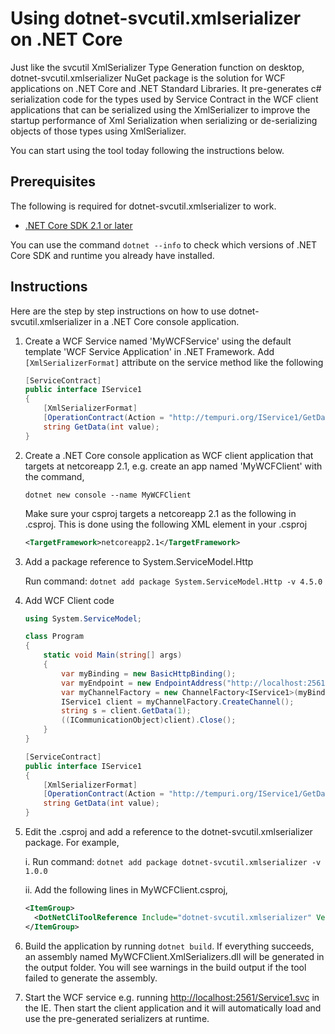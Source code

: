 # Using dotnet-svcutil.xmlserializer on .NET Core

Just like the svcutil XmlSerializer Type Generation function on desktop, dotnet-svcutil.xmlserializer NuGet package is the solution for WCF applications on .NET Core and .NET Standard Libraries. It pre-generates c# serialization code for the types used by Service Contract in the WCF client applications that can be serialized using the XmlSerializer to improve the startup performance of Xml Serialization when serializing or de-serializing objects of those types using XmlSerializer.

You can start using the tool today following the instructions below.

## Prerequisites

The following is required for dotnet-svcutil.xmlserializer to work.

* [.NET Core SDK 2.1 or later](https://dotnet.microsoft.com/download)

You can use the command `dotnet --info` to check which versions of .NET Core SDK and runtime you already have installed.

## Instructions

Here are the step by step instructions on how to use dotnet-svcutil.xmlserializer in a .NET Core console application.

1. Create a WCF Service named 'MyWCFService' using the default template 'WCF Service Application' in .NET Framework.  Add ```[XmlSerializerFormat]``` attribute on the service method like the following

    ```c#
    [ServiceContract]
    public interface IService1
    {
        [XmlSerializerFormat]
        [OperationContract(Action = "http://tempuri.org/IService1/GetData", ReplyAction = "http://tempuri.org/IService1/GetDataResponse")]
        string GetData(int value);
    }
    ```

2. Create a .NET Core console application as WCF client application that targets at netcoreapp 2.1, e.g. create an app named 'MyWCFClient' with the command,

    ```console
    dotnet new console --name MyWCFClient
    ```

    Make sure your csproj targets a netcoreapp 2.1 as the following in .csproj. This is done using the following XML element in your .csproj

    ```xml
    <TargetFramework>netcoreapp2.1</TargetFramework>
    ```

3. Add a package reference to System.ServiceModel.Http

   Run command: `dotnet add package System.ServiceModel.Http -v 4.5.0`

4. Add WCF Client code

    ```c#
    using System.ServiceModel;
    
    class Program
    {
        static void Main(string[] args)
        {
            var myBinding = new BasicHttpBinding();
            var myEndpoint = new EndpointAddress("http://localhost:2561/Service1.svc"); //Fill your service url here
            var myChannelFactory = new ChannelFactory<IService1>(myBinding, myEndpoint);
            IService1 client = myChannelFactory.CreateChannel();
            string s = client.GetData(1);
            ((ICommunicationObject)client).Close();
        }
    }

    [ServiceContract]
    public interface IService1
    {
        [XmlSerializerFormat]
        [OperationContract(Action = "http://tempuri.org/IService1/GetData", ReplyAction = "http://tempuri.org/IService1/GetDataResponse")]
        string GetData(int value);
    }
    ```

5. Edit the .csproj and add a reference to the dotnet-svcutil.xmlserializer package. For example,

    i. Run command: `dotnet add package dotnet-svcutil.xmlserializer -v 1.0.0`

    ii. Add the following lines in MyWCFClient.csproj,

    ```xml
    <ItemGroup>
      <DotNetCliToolReference Include="dotnet-svcutil.xmlserializer" Version="1.0.0" />
    </ItemGroup>
    ```

6. Build the application by running `dotnet build`. If everything succeeds, an assembly named MyWCFClient.XmlSerializers.dll will be generated in the output folder. You will see warnings in the build output if the tool failed to generate the assembly.

7. Start the WCF service e.g. running <http://localhost:2561/Service1.svc> in the IE. Then start the client application and it will automatically load and use the pre-generated serializers at runtime.
